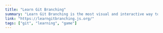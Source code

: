 ```yaml
---
title: "Learn Git Branching"
summary: "Learn Git Branching is the most visual and interactive way to learn Git on the web; you'll be challenged with exciting levels, given step-by-step demonstrations of powerful features, and maybe even have a bit of fun along the way."
link: "https://learngitbranching.js.org/"
tags: ["git", "learning", "game"]
---
```

